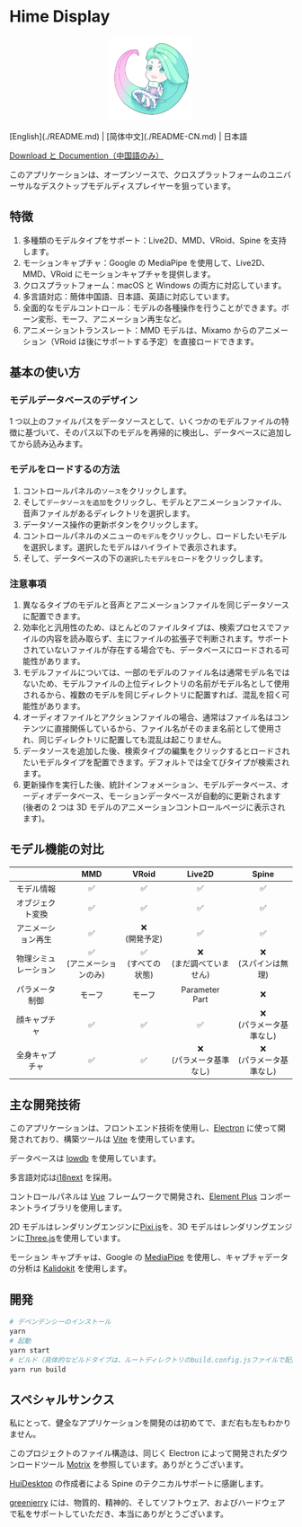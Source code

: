 # Hime Display

<p align="center">
<img width="150" src="./public/icons/icon.png">
</p>
[English](./README.md) | [简体中文](./README-CN.md) | 日本語

[Download と Documention（中国語のみ）](https://hime.xdrv.cn/)

このアプリケーションは、オープンソースで、クロスプラットフォームのユニバーサルなデスクトップモデルディスプレイヤーを狙っています。

## 特徴

1. 多種類のモデルタイプをサポート：Live2D、MMD、VRoid、Spine を支持します。
2. モーションキャプチャ：Google の MediaPipe を使用して、Live2D、MMD、VRoid にモーションキャプチャを提供します。
3. クロスプラットフォーム：macOS と Windows の両方に対応しています。
4. 多言語対応：簡体中国語、日本語、英語に対応しています。
5. 全面的なモデルコントロール：モデルの各種操作を行うことができます。ボーン変形、モーフ、アニメーション再生など。
6. アニメーショントランスレート：MMD モデルは、Mixamo からのアニメーション（VRoid は後にサポートする予定）を直接ロードできます。

## 基本の使い方

### モデルデータベースのデザイン

1 つ以上のファイルパスをデータソースとして、いくつかのモデルファイルの特徴に基づいて、そのパス以下のモデルを再帰的に検出し、データベースに追加してから読み込みます。

### モデルをロードするの方法

1. コントロールパネルの`ソース`をクリックします。
2. そして`データソースを追加`をクリックし、モデルとアニメーションファイル、音声ファイルがあるディレクトリを選択します。
3. データソース操作の更新ボタンをクリックします。
4. コントロールパネルのメニューの`モデル`をクリックし、ロードしたいモデルを選択します。選択したモデルはハイライトで表示されます。
5. そして、データベースの下の`選択したモデルをロード`をクリックします。

### 注意事項

1.  異なるタイプのモデルと音声とアニメーションファイルを同じデータソースに配置できます。
2.  効率化と汎用性のため、ほとんどのファイルタイプは、検索プロセスでファイルの内容を読み取らず、主にファイルの拡張子で判断されます。サポートされていないファイルが存在する場合でも、データベースにロードされる可能性があります。
3.  モデルファイルについては、一部のモデルのファイル名は通常モデル名ではないため、モデルファイルの上位ディレクトリの名前がモデル名として使用されるから、複数のモデルを同じディレクトリに配置すれば、混乱を招く可能性があります。
4.  オーディオファイルとアクションファイルの場合、通常はファイル名はコンテンツに直接関係しているから、ファイル名がそのまま名前として使用され、同じディレクトリに配置しても混乱は起こりません。
5.  データソースを追加した後、検索タイプの編集をクリックするとロードされたいモデルタイプを配置できます。デフォルトでは全てびタイプが検索されます。
6.  更新操作を実行した後、統計インフォメーション、モデルデータベース、オーディオデータベース、モーションデータベースが自動的に更新されます (後者の 2 つは 3D モデルのアニメーションコントロールページに表示されます)。

## モデル機能の対比

|                      |             MMD              |         VRoid          |            Live2D            |            Spine             |
| :------------------: | :--------------------------: | :--------------------: | :--------------------------: | :--------------------------: |
|      モデル情報      |              ✅              |           ✅           |              ✅              |              ✅              |
|   オブジェクト変換   |              ✅              |           ✅           |              ✅              |              ✅              |
|  アニメーション再生  |              ✅              |   ❌<br/> (開発予定)   |              ✅              |              ✅              |
| 物理シミュレーション | ✅<br/> (アニメーションのみ) | ✅<br/> (すべての状態) | ❌<br/> (まだ調べていません) |   ❌<br/> (スパインは無理)   |
|    パラメータ制御    |            モーフ            |         モーフ         |      Parameter<br/>Part      |              ❌              |
|     顔キャプチャ     |              ✅              |           ✅           |              ✅              | ❌<br/> (パラメータ基準なし) |
|    全身キャプチャ    |              ✅              |           ✅           | ❌<br/> (パラメータ基準なし) | ❌<br/> (パラメータ基準なし) |

## 主な開発技術

このアプリケーションは、フロントエンド技術を使用し、[Electron](https://www.electronjs.org/) に使って開発されており、構築ツールは [Vite](https://vitejs.dev/) を使用しています。

データベースは [lowdb](https://github.com/typicode/lowdb) を使用しています。

多言語対応は[i18next](https://www.i18next.com/) を採用。

コントロールパネルは [Vue](https://vuejs.org/) フレームワークで開発され、[Element Plus](https://element-plus.org/) コンポーネントライブラリを使用します。

2D モデルはレンダリングエンジンに[Pixi.js](https://pixijs.com/)を、3D モデルはレンダリングエンジンに[Three.js](https://threejs.org/)を使用しています。

モーション キャプチャは、Google の [MediaPipe](https://mediapipe.dev/) を使用し、キャプチャデータの分析は [Kalidokit](https://github.com/yeemachine/kalidokit) を使用します。

## 開発

```bash
# デペンデンシーのインストール
yarn
# 起動
yarn start
# ビルド（具体的なビルドタイプは、ルートディレクトリのbuild.config.jsファイルで配置できます）
yarn run build
```

## スペシャルサンクス

私にとって、健全なアプリケーションを開発のは初めてで、まだ右も左もわかりません。

このプロジェクトのファイル構造は、同じく Electron によって開発されたダウンロードツール [Motrix](https://motrix.app/) を参照しています。ありがとうございます。

[HuiDesktop](https://github.com/HuiDesktop/HuiDesktop) の作成者による Spine のテクニカルサポートに感謝します。

[greenjerry](https://github.com/greenjerry) には、物質的、精神的、そしてソフトウェア、およびハードウェアで私をサポートしていただき、本当にありがとうございます。
